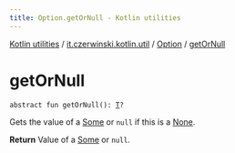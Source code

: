 ```yaml
---
title: Option.getOrNull - Kotlin utilities
---
```


[Kotlin utilities](../../index.html) / [it.czerwinski.kotlin.util](../index.html) / [Option](index.html) / [getOrNull](./get-or-null.html)

# getOrNull

`abstract fun getOrNull(): `[`T`](index.html#T)`?`

Gets the value of a [Some](../-some/index.html) or `null` if this is a [None](../-none/index.html).

**Return**
Value of a [Some](../-some/index.html) or `null`.

